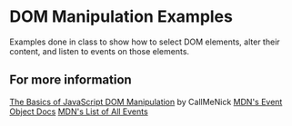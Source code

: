 # DOM Manipulation Examples

Examples done in class to show how to select DOM elements, alter their content, and listen to events on those elements.

## For more information

[The Basics of JavaScript DOM Manipulation](http://callmenick.com/post/basics-javascript-dom-manipulation) by CallMeNick
[MDN's Event Object Docs](https://developer.mozilla.org/en-US/docs/Web/API/Event)
[MDN's List of All Events](https://developer.mozilla.org/en-US/docs/Web/Events)
